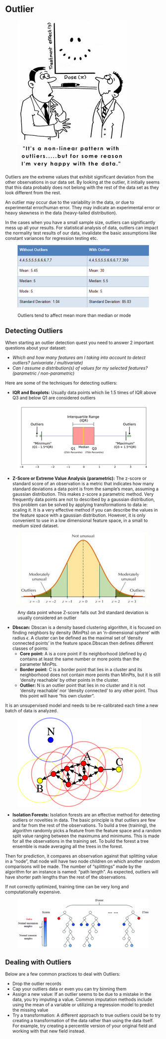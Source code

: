 # Outlier

<figure><img src="../../.gitbook/assets/image1.png" alt=""><figcaption></figcaption></figure>

Outliers are the extreme values that exhibit significant deviation from the other observations in our data set. By looking at the outlier, it initially seems that this data probably does not belong with the rest of the data set as they look different from the rest.

An outlier may occur due to the variability in the data, or due to experimental error/human error. They may indicate an experimental error or heavy skewness in the data (heavy-tailed distribution).

In the cases when you have a small sample size, outliers can significantly mess up all your results. For statistical analysis of data, outliers can impact the normality test results of our data, invalidate the basic assumptions like constant variances for regression testing etc.

<figure><img src="../../.gitbook/assets/image2.png" alt=""><figcaption><p>Outliers tend to affect mean more than median or mode</p></figcaption></figure>

## Detecting Outliers

When starting an outlier detection quest you need to answer 2 important questions about your dataset:

* _Which and how many features am I taking into account to detect outliers? (univariate / multivariate)_
* _Can I assume a distribution(s) of values for my selected features? (parametric / non-parametric)_

Here are some of the techniques for detecting outliers:

* **IQR and Boxplots:** Usually data points which lie 1.5 times of IQR above Q3 and below Q1 are considered outliers

<figure><img src="../../.gitbook/assets/image3.png" alt=""><figcaption></figcaption></figure>

* **Z-Score or Extreme Value Analysis (parametric):** The z-score or standard score of an observation is a metric that indicates how many standard deviations a data point is from the sample’s mean, assuming a gaussian distribution. This makes z-score a parametric method. Very frequently data points are not to described by a gaussian distribution, this problem can be solved by applying transformations to data ie: scaling it. It is a very effective method if you can describe the values in the feature space with a gaussian distribution. However, it is only convenient to use in a low dimensional feature space, in a small to medium sized dataset.

<figure><img src="../../.gitbook/assets/image4.png" alt=""><figcaption><p>Any data point whose Z-score falls out 3rd standard deviation is usually considered an outlier</p></figcaption></figure>

* **Dbscan:** Dbscan is a density based clustering algorithm, it is focused on finding neighbors by density (MinPts) on an ‘n-dimensional sphere’ with radius $\epsilon$. A cluster can be defined as the maximal set of ‘density connected points’ in the feature space.Dbscan then defines different classes of points:
  * **Core point:** A is a core point if its neighborhood (defined by $\epsilon$) contains at least the same number or more points than the parameter MinPts.
  * **Border point:** C is a border point that lies in a cluster and its neighborhood does not contain more points than MinPts, but it is still ‘density reachable’ by other points in the cluster.
  * **Outlier:** N is an outlier point that lies in no cluster and it is not ‘density reachable’ nor ‘density connected’ to any other point. Thus this point will have “his own cluster”.

It is an unsupervised model and needs to be re-calibrated each time a new batch of data is analyzed.

<figure><img src="../../.gitbook/assets/image5.png" alt=""><figcaption></figcaption></figure>

* **Isolation Forests:** Isolation forests are an effective method for detecting outliers or novelties in data. The basic principle is that outliers are few and far from the rest of the observations. To build a tree (training), the algorithm randomly picks a feature from the feature space and a random split value ranging between the maximums and minimums. This is made for all the observations in the training set. To build the forest a tree ensemble is made averaging all the trees in the forest.

Then for prediction, it compares an observation against that splitting value in a “node”, that node will have two node children on which another random comparisons will be made. The number of “splittings” made by the algorithm for an instance is named: “path length”. As expected, outliers will have shorter path lengths than the rest of the observations.

If not correctly optimized, training time can be very long and computationally expensive.

<figure><img src="../../.gitbook/assets/image6.png" alt=""><figcaption></figcaption></figure>

## Dealing with Outliers

Below are a few common practices to deal with Outliers:

* Drop the outlier records
* Cap your outliers data or even you can try binning them
* Assign a new value: If an outlier seems to be due to a mistake in the data, you try imputing a value. Common imputation methods include using the mean of a variable or utilizing a regression model to predict the missing value
* Try a transformation: A different approach to true outliers could be to try creating a transformation of the data rather than using the data itself. For example, try creating a percentile version of your original field and working with that new field instead.
